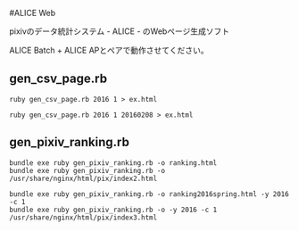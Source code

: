 #ALICE Web

pixivのデータ統計システム - ALICE - のWebページ生成ソフト

ALICE Batch + ALICE APとペアで動作させてください。



## gen_csv_page.rb

```
ruby gen_csv_page.rb 2016 1 > ex.html

ruby gen_csv_page.rb 2016 1 20160208 > ex.html
```

## gen_pixiv_ranking.rb

```
bundle exe ruby gen_pixiv_ranking.rb -o ranking.html
bundle exe ruby gen_pixiv_ranking.rb -o /usr/share/nginx/html/pix/index2.html

bundle exe ruby gen_pixiv_ranking.rb -o ranking2016spring.html -y 2016 -c 1
bundle exe ruby gen_pixiv_ranking.rb -o -y 2016 -c 1 /usr/share/nginx/html/pix/index3.html
```